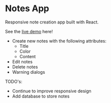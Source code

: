 # Notes App

Responsive note creation app built with React.  

See the [live demo](https://jcole356.github.io/notes_app/) here!

* Create new notes with the following attributes:
  * Title
  * Color
  * Content
* Edit notes
* Delete notes
* Warning dialogs

TODO's:

* Continue to improve responsive design
* Add database to store notes